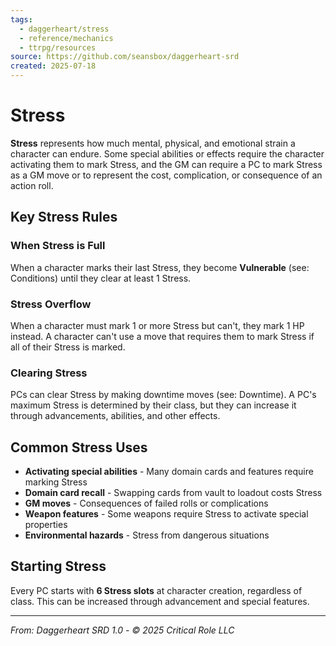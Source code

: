 ```yaml
---
tags:
  - daggerheart/stress
  - reference/mechanics
  - ttrpg/resources
source: https://github.com/seansbox/daggerheart-srd
created: 2025-07-18
---
```


# Stress

**Stress** represents how much mental, physical, and emotional strain a character can endure. Some special abilities or effects require the character activating them to mark Stress, and the GM can require a PC to mark Stress as a GM move or to represent the cost, complication, or consequence of an action roll.

## Key Stress Rules

### When Stress is Full
When a character marks their last Stress, they become **Vulnerable** (see: Conditions) until they clear at least 1 Stress.

### Stress Overflow
When a character must mark 1 or more Stress but can't, they mark 1 HP instead. A character can't use a move that requires them to mark Stress if all of their Stress is marked.

### Clearing Stress
PCs can clear Stress by making downtime moves (see: Downtime). A PC's maximum Stress is determined by their class, but they can increase it through advancements, abilities, and other effects.

## Common Stress Uses

- **Activating special abilities** - Many domain cards and features require marking Stress
- **Domain card recall** - Swapping cards from vault to loadout costs Stress
- **GM moves** - Consequences of failed rolls or complications
- **Weapon features** - Some weapons require Stress to activate special properties
- **Environmental hazards** - Stress from dangerous situations

## Starting Stress

Every PC starts with **6 Stress slots** at character creation, regardless of class. This can be increased through advancement and special features.

---

*From: Daggerheart SRD 1.0 - © 2025 Critical Role LLC*
